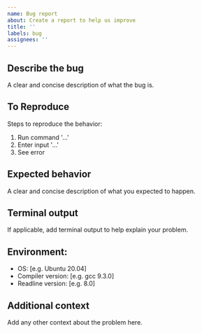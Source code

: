 ```yaml
---
name: Bug report
about: Create a report to help us improve
title: ''
labels: bug
assignees: ''
---
```


## Describe the bug
A clear and concise description of what the bug is.

## To Reproduce
Steps to reproduce the behavior:
1. Run command '...'
2. Enter input '...'
3. See error

## Expected behavior
A clear and concise description of what you expected to happen.

## Terminal output
If applicable, add terminal output to help explain your problem.

## Environment:
 - OS: [e.g. Ubuntu 20.04]
 - Compiler version: [e.g. gcc 9.3.0]
 - Readline version: [e.g. 8.0]

## Additional context
Add any other context about the problem here.
